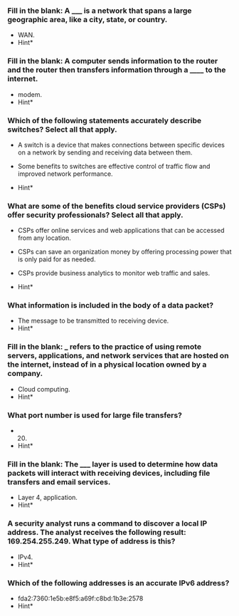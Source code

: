 ### Fill in the blank: A \_\_\_ is a network that spans a large geographic area, like a city, state, or country.

- WAN.
- Hint\*

### Fill in the blank: A computer sends information to the router and the router then transfers information through a \_\_\_\_ to the internet.

- modem.
- Hint\*

### Which of the following statements accurately describe switches? Select all that apply.

- A switch is a device that makes connections between specific devices on a network by sending and receiving data between them.

- Some benefits to switches are effective control of traffic flow and improved network performance.

- Hint\*

### What are some of the benefits cloud service providers (CSPs) offer security professionals? Select all that apply.

- CSPs offer online services and web applications that can be accessed from any location.

- CSPs can save an organization money by offering processing power that is only paid for as needed.

- CSPs provide business analytics to monitor web traffic and sales.

- Hint\*

### What information is included in the body of a data packet?

- The message to be transmitted to receiving device.
- Hint\*

### Fill in the blank: **\_** refers to the practice of using remote servers, applications, and network services that are hosted on the internet, instead of in a physical location owned by a company.

- Cloud computing.
- Hint\*

### What port number is used for large file transfers?

- 20.
- Hint\*

### Fill in the blank: The \_\_\_ layer is used to determine how data packets will interact with receiving devices, including file transfers and email services.

- Layer 4, application.
- Hint\*

### A security analyst runs a command to discover a local IP address. The analyst receives the following result: 169.254.255.249. What type of address is this?

- IPv4.
- Hint\*

### Which of the following addresses is an accurate IPv6 address?

- fda2:7360:1e5b:e8f5:a69f:c8bd:1b3e:2578
- Hint\*
